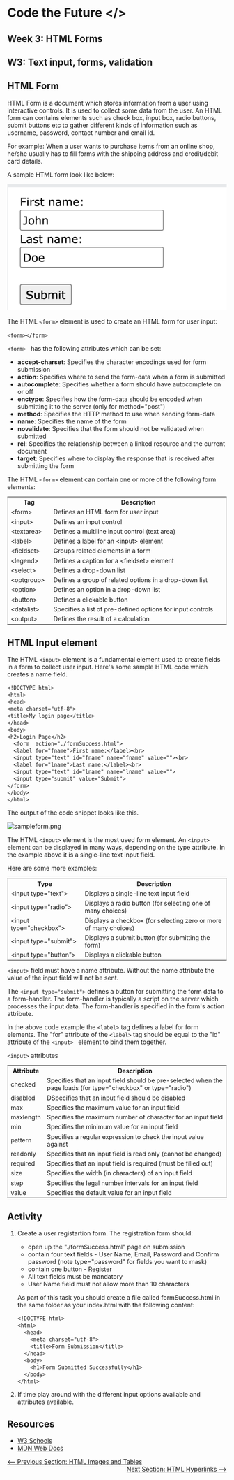 # Code the Future </>

## Week 3: HTML Forms

## W3: Text input, forms, validation

## HTML Form

HTML Form is a document which stores information from a user using interactive controls. It is used to collect some data from the user.
An HTML form can contains elements such as check box, input box, radio buttons, submit buttons etc to gather different kinds of information such as username, password, contact number and email id.


For example: When a user wants to purchase items from an online shop, he/she usually has to fill forms with the shipping address and credit/debit card details.

A sample HTML form look like below:

![form.png](../images/form.png)


The HTML ```<form>``` element is used to create an HTML form for user input:

```<form></form>```

 ```<form> ``` has the following attributes which can be set:

- **accept-charset**:	Specifies the character encodings used for form submission 
- **action**: Specifies where to send the form-data when a form is submitted
- **autocomplete**:	Specifies whether a form should have autocomplete on or off
- **enctype**: Specifies how the form-data should be encoded when submitting it to the server (only for method="post")
- **method**: Specifies the HTTP method to use when sending form-data
- **name**: Specifies the name of the form
- **novalidate**: Specifies that the form should not be validated when submitted
- **rel**: Specifies the relationship between a linked resource and the current document
- **target**: Specifies where to display the response that is received after submitting the form

The HTML ```<form>``` element can contain one or more of the following form elements:

<table style="border-collapse: collapse;
    border-spacing: 0;
    width: 100%;
    display: table;
    border: 1px solid #ccc;">
<tbody><tr>
<th>Tag</th>
<th>Description</th>
</tr>
<tr>
<td>&lt;form&gt;</a></td>
<td> Defines an HTML form for user input</td>
</tr>
<tr>
<td>&lt;input&gt;</a></td>
<td>Defines an input control</td>
</tr>
<tr>
<td>&lt;textarea&gt;</a></td>
<td>Defines a multiline input control (text area)</td>
</tr>
<tr>
<td>&lt;label&gt;</a></td>
<td>Defines a label for an &lt;input&gt; element</td>
</tr>
<tr>
<td>&lt;fieldset&gt;</a></td>
<td>Groups related elements in a form</td>
</tr>
<tr>
<td>&lt;legend&gt;</a></td>
<td>Defines a caption for a &lt;fieldset&gt; element</td>
</tr>
<tr>
<td>&lt;select&gt;</a></td>
<td>Defines a drop-down list</td>
</tr>
<tr>
<td>&lt;optgroup&gt;</a></td>
<td>Defines a group of related options in a drop-down list</td>
</tr>
<tr>
<td>&lt;option&gt;</a></td>
<td>Defines an option in a drop-down list</td>
</tr>
<tr>
<td>&lt;button&gt;</a></td>
<td>Defines a clickable button</td>
</tr>
<tr>
<td>&lt;datalist&gt;</a></td>
<td>Specifies a list of pre-defined options for input controls</td>
</tr>
<tr>
<td>&lt;output&gt;</a></td>
<td>Defines the result of a calculation</td>
</tr>
</tbody></table>

## HTML Input element

The HTML ```<input>``` element is a fundamental element used to create fields in a form to collect user input. Here's some sample HTML code which creates a name field.

```
<!DOCTYPE html>
<html>
<head>
<meta charset="utf-8">
<title>My login page</title>
</head>
<body>  
<h2>Login Page</h2>
  <form  action="./formSuccess.html">
  <label for="fname">First name:</label><br>
  <input type="text" id="fname" name="fname" value=""><br>
  <label for="lname">Last name:</label><br>
  <input type="text" id="lname" name="lname" value="">
  <input type="submit" value="Submit">
</form> 
</body>  
</html>

```
 
 The output of the code snippet looks like this.

 ![sampleform.png](../images/sampleform.png)


 The HTML ```<input>``` element is the most used form element. An ```<input>``` element can be displayed in many ways, depending on the type attribute.
 In the example above it is a single-line text input field. 

 Here are some more examples: 

<table style="border-collapse: collapse;
    border-spacing: 0;
    width: 100%;
    display: table;
    border: 1px solid #ccc;">
 <tbody><tr>
  <th>Type</th>
  <th>Description</th>
 </tr>
 <tr>
  <td>&lt;input type="text"&gt;</td>
  <td>Displays a single-line text input field</td>
 </tr>
 <tr>
  <td>&lt;input type="radio"&gt;</td>
  <td>Displays a radio button (for selecting one of many choices)</td>
 </tr>
 <tr>
  <td>&lt;input type="checkbox"&gt;</td>
  <td>Displays a checkbox (for selecting zero or more of many choices)</td>
 </tr>
 <tr>
  <td>&lt;input type="submit"&gt;</td>
  <td>Displays a submit button (for submitting the form)</td>
 </tr>
 <tr>
  <td>&lt;input type="button"&gt;</td>
  <td>Displays a clickable button</td>
 </tr>
 </tbody>
 </table>


  ```<input>``` field must have a name attribute. Without the name attribute the value of the input field will not be sent.

  The ```<input type="submit">``` defines a button for submitting the form data to a form-handler. 
  The form-handler is typically a script on the server which processes the input data.
  The form-handler is specified in the form's action attribute.

  In the above code example the ```<label>``` tag defines a label for form elements. The "for" attribute of the ```<label>``` tag should be equal to the "id" attribute of the ```<input> ``` element to bind them together.

  ```<input>``` attributes


  <table style="border-collapse: collapse;
    border-spacing: 0;
    width: 100%;
    display: table;
    border: 1px solid #ccc;">
 <tbody><tr>
  <th>Attribute</th>
  <th>Description</th>
 </tr>
 <tr>
  <td>checked</td>
  <td>Specifies that an input field should be pre-selected when the page loads (for type="checkbox" or type="radio")</td>
 </tr>
 <tr>
  <td>disabled</td>
  <td>DSpecifies that an input field should be disabled</td>
 </tr>
 <tr>
  <td>max</td>
  <td>Specifies the maximum value for an input field</td>
 </tr>
 <tr>
  <td>maxlength</td>
  <td>Specifies the maximum number of character for an input field</td>
 </tr>
 <tr>
  <td>min</td>
  <td>Specifies the minimum value for an input field</td>
 </tr>
  <tr>
  <td>pattern</td>
  <td>Specifies a regular expression to check the input value against</td>
 </tr>
 <tr>
  <td>readonly</td>
  <td>Specifies that an input field is read only (cannot be changed)</td>
 </tr>
  <tr>
  <td>required</td>
  <td>Specifies that an input field is required (must be filled out)</td>
 </tr>
  <tr>
  <td>size</td>
  <td>Specifies the width (in characters) of an input field</td>
 </tr>
 <tr>
  <td>step</td>
  <td>Specifies the legal number intervals for an input field</td>
 </tr>
 <tr>
  <td>value</td>
  <td>Specifies the default value for an input field</td>
 </tr>
 </tbody>
 </table>

## Activity

1. Create a user registartion form. The registration form should:
    - open up the "./formSuccess.html" page on submission
    - contain four text fields - User Name, Email, Password and Confirm password (note type="password" for fields you want to mask)
    - contain one button - Register
    - All text fields must be mandatory
    - User Name field must not allow more than 10 characters

    As part of this task you should create a file called formSuccess.html in the same folder as your index.html with the following content:

    ```
    <!DOCTYPE html>
    <html>
      <head>
        <meta charset="utf-8">
        <title>Form Submission</title>
      </head>
      <body>
        <h1>Form Submitted Successfully</h1>
      </body>
    </html>
    ```


2. If time play around with the different input options available and attributes available. 

## Resources
* [W3 Schools](https://www.w3schools.com/html/html_forms.asp)
* [MDN Web Docs](https://developer.mozilla.org/en-US/docs/Web/HTML/Element/form)


<div style="width: 100%">
<a href='html_images_tables.md'><-- Previous Section: HTML Images and Tables</a>
<div align="right"><a href='html_hyperlinks.md'>Next Section: HTML Hyperlinks --></a></div>
</div>